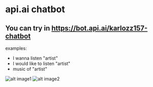 # api.ai chatbot

## You can try in https://bot.api.ai/karlozz157-chatbot

examples:
- I wanna listen "artist"
- I would like to listen "artist"
- music of "artist"


![alt image1](http://198.199.70.14/karlozz157/chatbot2.png)
![alt image2](http://198.199.70.14/karlozz157/chatbot1.png)
